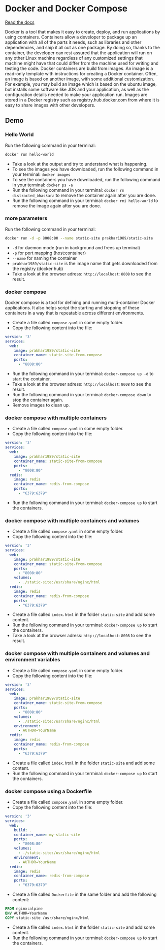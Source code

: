 # Docker and Docker Compose
[Read the docs](https://docker-curriculum.com/)

Docker is a tool that makes it easy to create, deploy, and run applications by using containers. 
Containers allow a developer to package up an application with all of the parts it needs, such as libraries and other dependencies, and ship it all out as one package. 
By doing so, thanks to the container, the developer can rest assured that the application will run on any other Linux machine regardless of any customized settings that machine might have that could differ from the machine used for writing and testing the code.
Docker containers are build from images. An image is a read-only template with instructions for creating a Docker container.
Often, an image is based on another image, with some additional customization. 
For example, you may build an image which is based on the ubuntu image, but installs some software like JDK and your application, as well as the configuration details needed to make your application run.
Images are stored in a Docker registry such as registry.hub.docker.com from where it is easy to share images with other developers.

## Demo
### Hello World
Run the following command in your terminal:
```bash
docker run hello-world
```
- Take a look at the output and try to understand what is happening.
- To see the images you have downloaded, run the following command in your terminal: `docker images`
- To see the containers you have downloaded, run the following command in your terminal: `docker ps -a`
- Run the following command in your terminal: `docker rm distracted_bhaskara` to remove the container again after you are done.
- Run the following command in your terminal: `docker rmi hello-world` to remove the image again after you are done.

### more parameters
Run the following command in your terminal:
```bash
docker run -d -p 8008:80 --name static-site prakhar1989/static-site
```
- `-d` for daemon mode (run in background and frees up terminal)
- `-p` for port mapping (host:container)
- `--name` for naming the container
- `prakhar1989/static-site` is the image name that gets downloaded from the registry (docker hub)
- Take a look at the browser adress: `http://localhost:8008` to see the result.

### docker compose
Docker compose is a tool for defining and running multi-container Docker applications. 
It also helps script the starting and stopping of these containers in a way that is repeatable across different environments.
- Create a file called `compose.yaml` in some empty folder.
- Copy the following content into the file:
```yaml
version: '3'
services:
  web:
    image: prakhar1989/static-site
    container_name: static-site-from-compose
    ports:
      - "8008:80"
```
- Run the following command in your terminal: `docker-compose up -d` to start the container.
- Take a look at the browser adress: `http://localhost:8008` to see the result.
- Run the following command in your terminal: `docker-compose down` to stop the container again.
- Remove images to clean up.

### docker compose with multiple containers
- Create a file called `compose.yaml` in some empty folder.
- Copy the following content into the file:
```yaml
version: '3'
services:
  web:
    image: prakhar1989/static-site
    container_name: static-site-from-compose
    ports:
      - "8008:80"
  redis:
    image: redis
    container_name: redis-from-compose
    ports:
      - "6379:6379"
```
- Run the following command in your terminal: `docker-compose up` to start the containers.

### docker compose with multiple containers and volumes
- Create a file called `compose.yaml` in some empty folder.
- Copy the following content into the file:
```yaml
version: '3'
services:
  web:
    image: prakhar1989/static-site
    container_name: static-site-from-compose
    ports:
      - "8008:80"
    volumes:
      - ./static-site:/usr/share/nginx/html
  redis:
    image: redis
    container_name: redis-from-compose
    ports:
      - "6379:6379"
```
- Create a file called `index.html` in the folder `static-site` and add some content.
- Run the following command in your terminal: `docker-compose up` to start the containers.
- Take a look at the browser adress: `http://localhost:8008` to see the result.

### docker compose with multiple containers and volumes and environment variables
- Create a file called `compose.yaml` in some empty folder.
- Copy the following content into the file:
```yaml
version: '3'
services:
  web:
    image: prakhar1989/static-site
    container_name: static-site-from-compose
    ports:
      - "8008:80"
    volumes:
      - ./static-site:/usr/share/nginx/html
    environment:
      - AUTHOR=YourName
  redis:
    image: redis
    container_name: redis-from-compose
    ports:
      - "6379:6379"
```
- Create a file called `index.html` in the folder `static-site` and add some content.
- Run the following command in your terminal: `docker-compose up` to start the containers.

### docker compose using a Dockerfile
- Create a file called `compose.yaml` in some empty folder.
- Copy the following content into the file:
```yaml
version: '3'
services:
  web:
    build: .
    container_name: my-static-site
    ports:
      - "8008:80"
    volumes:
      - ./static-site:/usr/share/nginx/html
    environment:
      - AUTHOR=YourName
  redis:
    image: redis
    container_name: redis-from-compose
    ports:
      - "6379:6379"
``` 
- Create a file called `Dockerfile` in the same folder and add the following content:
```dockerfile
FROM nginx:alpine
ENV AUTHOR=YourName
COPY static-site /usr/share/nginx/html
```
- Create a file called `index.html` in the folder `static-site` and add some content.
- Run the following command in your terminal: `docker-compose up` to start the containers.


